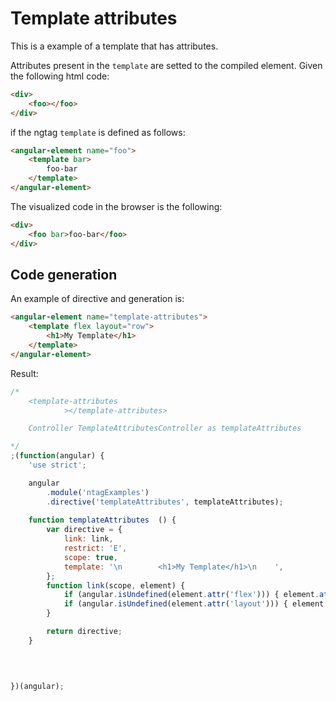 Template attributes
===================

This is a example of a template that has attributes.

Attributes present in the `template` are setted to the compiled element. Given the following html code:

```html
<div>
	<foo></foo>
</div>
```

if the ngtag `template` is defined as follows:

```html
<angular-element name="foo">
    <template bar>
        foo-bar
    </template>
</angular-element>
```

The visualized code in the browser is the following:

```html
<div>
	<foo bar>foo-bar</foo>
</div>
```


Code generation
---------------

An example of directive and generation is:

```html
<angular-element name="template-attributes">
    <template flex layout="row">
        <h1>My Template</h1>
    </template>
</angular-element>
```

Result:

```javascript
/*
	<template-attributes
			></template-attributes>

	Controller TemplateAttributesController as templateAttributes

*/
;(function(angular) {
	'use strict';

	angular
		.module('ntagExamples')
		.directive('templateAttributes', templateAttributes);
	
	function templateAttributes  () {
		var directive = {
			link: link,
			restrict: 'E',
			scope: true,
			template: '\n        <h1>My Template</h1>\n    ',
		};
		function link(scope, element) {
			if (angular.isUndefined(element.attr('flex'))) { element.attr('flex',''); }
			if (angular.isUndefined(element.attr('layout'))) { element.attr('layout','row'); }
		}

		return directive;
	}

	
	

})(angular);
```
